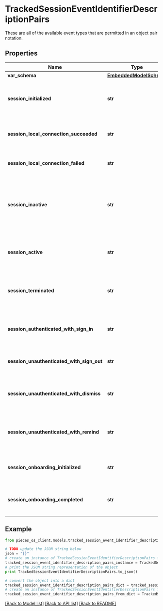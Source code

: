 # TrackedSessionEventIdentifierDescriptionPairs

These are all of the available event types that are permitted in an object pair notation.

## Properties
Name | Type | Description | Notes
------------ | ------------- | ------------- | -------------
**var_schema** | [**EmbeddedModelSchema**](EmbeddedModelSchema.md) |  | [optional] 
**session_initialized** | **str** | The key value pair for an application being opened. | [optional] 
**session_local_connection_succeeded** | **str** | There was a successful connection locally | [optional] 
**session_local_connection_failed** | **str** | There was a failed connection locally | [optional] 
**session_inactive** | **str** | If the current application is in the background or not, could also be minimized. | [optional] 
**session_active** | **str** | If the application has been brought to the forground. | [optional] 
**session_terminated** | **str** | If the user has closed the application, thus ending the session. | [optional] 
**session_authenticated_with_sign_in** | **str** | A user has signed into this session with a an external account | [optional] 
**session_unauthenticated_with_sign_out** | **str** | A user has signed out of this session | [optional] 
**session_unauthenticated_with_dismiss** | **str** | A user did not sign into the session with a dismissal | [optional] 
**session_unauthenticated_with_remind** | **str** | A user did not sign into the session with a reminder | [optional] 
**session_onboarding_initialized** | **str** | Onboarding has been initialized for this session | [optional] 
**session_onboarding_completed** | **str** | Onboarding has been completed for this session | [optional] 

## Example

```python
from pieces_os_client.models.tracked_session_event_identifier_description_pairs import TrackedSessionEventIdentifierDescriptionPairs

# TODO update the JSON string below
json = "{}"
# create an instance of TrackedSessionEventIdentifierDescriptionPairs from a JSON string
tracked_session_event_identifier_description_pairs_instance = TrackedSessionEventIdentifierDescriptionPairs.from_json(json)
# print the JSON string representation of the object
print TrackedSessionEventIdentifierDescriptionPairs.to_json()

# convert the object into a dict
tracked_session_event_identifier_description_pairs_dict = tracked_session_event_identifier_description_pairs_instance.to_dict()
# create an instance of TrackedSessionEventIdentifierDescriptionPairs from a dict
tracked_session_event_identifier_description_pairs_from_dict = TrackedSessionEventIdentifierDescriptionPairs.from_dict(tracked_session_event_identifier_description_pairs_dict)
```
[[Back to Model list]](../README.md#documentation-for-models) [[Back to API list]](../README.md#documentation-for-api-endpoints) [[Back to README]](../README.md)


